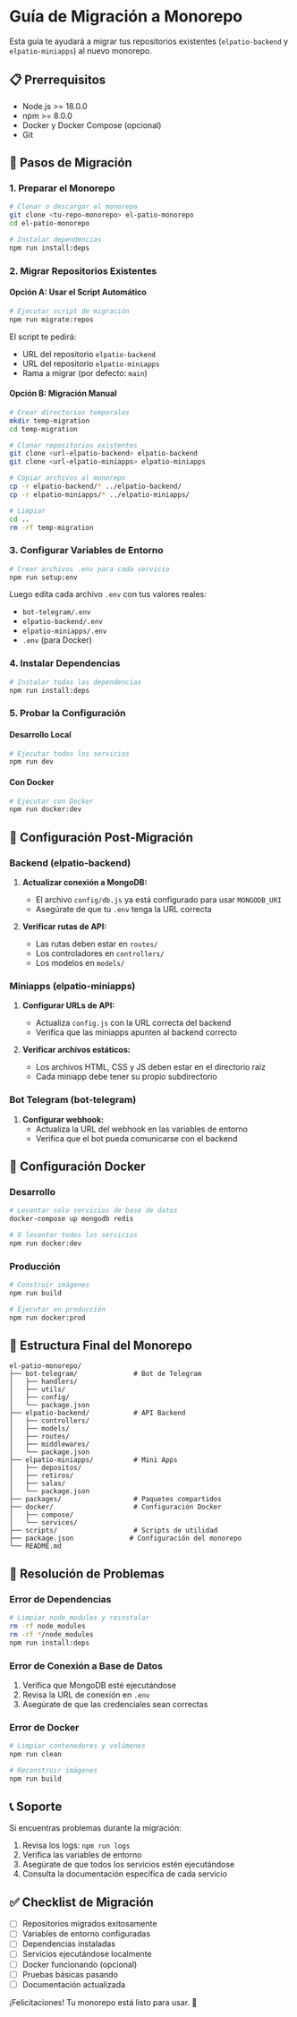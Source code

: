 # Guía de Migración a Monorepo

Esta guía te ayudará a migrar tus repositorios existentes (`elpatio-backend` y `elpatio-miniapps`) al nuevo monorepo.

## 📋 Prerrequisitos

- Node.js >= 18.0.0
- npm >= 8.0.0
- Docker y Docker Compose (opcional)
- Git

## 🚀 Pasos de Migración

### 1. Preparar el Monorepo

```bash
# Clonar o descargar el monorepo
git clone <tu-repo-monorepo> el-patio-monorepo
cd el-patio-monorepo

# Instalar dependencias
npm run install:deps
```

### 2. Migrar Repositorios Existentes

#### Opción A: Usar el Script Automático

```bash
# Ejecutar script de migración
npm run migrate:repos
```

El script te pedirá:

- URL del repositorio `elpatio-backend`
- URL del repositorio `elpatio-miniapps`
- Rama a migrar (por defecto: `main`)

#### Opción B: Migración Manual

```bash
# Crear directorios temporales
mkdir temp-migration
cd temp-migration

# Clonar repositorios existentes
git clone <url-elpatio-backend> elpatio-backend
git clone <url-elpatio-miniapps> elpatio-miniapps

# Copiar archivos al monorepo
cp -r elpatio-backend/* ../elpatio-backend/
cp -r elpatio-miniapps/* ../elpatio-miniapps/

# Limpiar
cd ..
rm -rf temp-migration
```

### 3. Configurar Variables de Entorno

```bash
# Crear archivos .env para cada servicio
npm run setup:env
```

Luego edita cada archivo `.env` con tus valores reales:

- `bot-telegram/.env`
- `elpatio-backend/.env`
- `elpatio-miniapps/.env`
- `.env` (para Docker)

### 4. Instalar Dependencias

```bash
# Instalar todas las dependencias
npm run install:deps
```

### 5. Probar la Configuración

#### Desarrollo Local

```bash
# Ejecutar todos los servicios
npm run dev
```

#### Con Docker

```bash
# Ejecutar con Docker
npm run docker:dev
```

## 🔧 Configuración Post-Migración

### Backend (elpatio-backend)

1. **Actualizar conexión a MongoDB:**

   - El archivo `config/db.js` ya está configurado para usar `MONGODB_URI`
   - Asegúrate de que tu `.env` tenga la URL correcta

2. **Verificar rutas de API:**
   - Las rutas deben estar en `routes/`
   - Los controladores en `controllers/`
   - Los modelos en `models/`

### Miniapps (elpatio-miniapps)

1. **Configurar URLs de API:**

   - Actualiza `config.js` con la URL correcta del backend
   - Verifica que las miniapps apunten al backend correcto

2. **Verificar archivos estáticos:**
   - Los archivos HTML, CSS y JS deben estar en el directorio raíz
   - Cada miniapp debe tener su propio subdirectorio

### Bot Telegram (bot-telegram)

1. **Configurar webhook:**
   - Actualiza la URL del webhook en las variables de entorno
   - Verifica que el bot pueda comunicarse con el backend

## 🐳 Configuración Docker

### Desarrollo

```bash
# Levantar solo servicios de base de datos
docker-compose up mongodb redis

# O levantar todos los servicios
npm run docker:dev
```

### Producción

```bash
# Construir imágenes
npm run build

# Ejecutar en producción
npm run docker:prod
```

## 📁 Estructura Final del Monorepo

```
el-patio-monorepo/
├── bot-telegram/              # Bot de Telegram
│   ├── handlers/
│   ├── utils/
│   ├── config/
│   └── package.json
├── elpatio-backend/           # API Backend
│   ├── controllers/
│   ├── models/
│   ├── routes/
│   ├── middlewares/
│   └── package.json
├── elpatio-miniapps/          # Mini Apps
│   ├── depositos/
│   ├── retiros/
│   ├── salas/
│   └── package.json
├── packages/                  # Paquetes compartidos
├── docker/                    # Configuración Docker
│   ├── compose/
│   └── services/
├── scripts/                   # Scripts de utilidad
├── package.json              # Configuración del monorepo
└── README.md
```

## 🚨 Resolución de Problemas

### Error de Dependencias

```bash
# Limpiar node_modules y reinstalar
rm -rf node_modules
rm -rf */node_modules
npm run install:deps
```

### Error de Conexión a Base de Datos

1. Verifica que MongoDB esté ejecutándose
2. Revisa la URL de conexión en `.env`
3. Asegúrate de que las credenciales sean correctas

### Error de Docker

```bash
# Limpiar contenedores y volúmenes
npm run clean

# Reconstruir imágenes
npm run build
```

## 📞 Soporte

Si encuentras problemas durante la migración:

1. Revisa los logs: `npm run logs`
2. Verifica las variables de entorno
3. Asegúrate de que todos los servicios estén ejecutándose
4. Consulta la documentación específica de cada servicio

## ✅ Checklist de Migración

- [ ] Repositorios migrados exitosamente
- [ ] Variables de entorno configuradas
- [ ] Dependencias instaladas
- [ ] Servicios ejecutándose localmente
- [ ] Docker funcionando (opcional)
- [ ] Pruebas básicas pasando
- [ ] Documentación actualizada

¡Felicitaciones! Tu monorepo está listo para usar. 🎉
